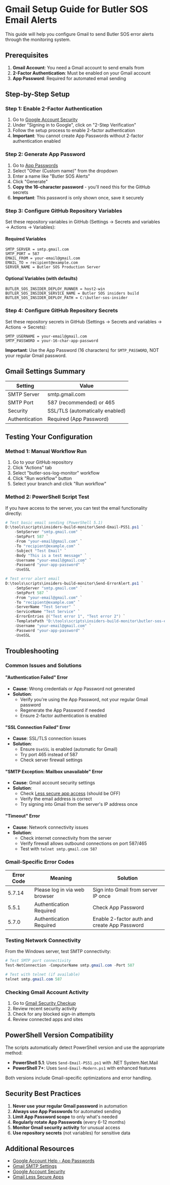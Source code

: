 # Gmail Setup Guide for Butler SOS Email Alerts

This guide will help you configure Gmail to send Butler SOS error alerts through the monitoring system.

## Prerequisites

1. **Gmail Account**: You need a Gmail account to send emails from
2. **2-Factor Authentication**: Must be enabled on your Gmail account
3. **App Password**: Required for automated email sending

## Step-by-Step Setup

### Step 1: Enable 2-Factor Authentication

1. Go to [Google Account Security](https://myaccount.google.com/security)
2. Under "Signing in to Google", click on "2-Step Verification"
3. Follow the setup process to enable 2-factor authentication
4. **Important**: You cannot create App Passwords without 2-factor authentication enabled

### Step 2: Generate App Password

1. Go to [App Passwords](https://myaccount.google.com/apppasswords)
2. Select "Other (Custom name)" from the dropdown
3. Enter a name like "Butler SOS Alerts"
4. Click "Generate"
5. **Copy the 16-character password** - you'll need this for the GitHub secrets
6. **Important**: This password is only shown once, save it securely

### Step 3: Configure GitHub Repository Variables

Set these repository variables in GitHub (Settings → Secrets and variables → Actions → Variables):

#### Required Variables

```text
SMTP_SERVER = smtp.gmail.com
SMTP_PORT = 587
EMAIL_FROM = your-email@gmail.com
EMAIL_TO = recipient@example.com
SERVER_NAME = Butler SOS Production Server
```

#### Optional Variables (with defaults)

```text
BUTLER_SOS_INSIDER_DEPLOY_RUNNER = host2-win
BUTLER_SOS_INSIDER_SERVICE_NAME = Butler SOS insiders build
BUTLER_SOS_INSIDER_DEPLOY_PATH = C:\butler-sos-insider
```

### Step 4: Configure GitHub Repository Secrets

Set these repository secrets in GitHub (Settings → Secrets and variables → Actions → Secrets):

```text
SMTP_USERNAME = your-email@gmail.com
SMTP_PASSWORD = your-16-char-app-password
```

**Important**: Use the App Password (16 characters) for `SMTP_PASSWORD`, NOT your regular Gmail password.

## Gmail Settings Summary

| Setting        | Value                           |
| -------------- | ------------------------------- |
| SMTP Server    | smtp.gmail.com                  |
| SMTP Port      | 587 (recommended) or 465        |
| Security       | SSL/TLS (automatically enabled) |
| Authentication | Required (App Password)         |

## Testing Your Configuration

### Method 1: Manual Workflow Run

1. Go to your GitHub repository
2. Click "Actions" tab
3. Select "butler-sos-log-monitor" workflow
4. Click "Run workflow" button
5. Select your branch and click "Run workflow"

### Method 2: PowerShell Script Test

If you have access to the server, you can test the email functionality directly:

```powershell
# Test basic email sending (PowerShell 5.1)
D:\tools\scripts\insiders-build-monitor\Send-Email-PS51.ps1 `
    -SmtpServer "smtp.gmail.com" `
    -SmtpPort 587 `
    -From "your-email@gmail.com" `
    -To "recipient@example.com" `
    -Subject "Test Email" `
    -Body "This is a test message" `
    -Username "your-email@gmail.com" `
    -Password "your-app-password" `
    -UseSSL

# Test error alert email
D:\tools\scripts\insiders-build-monitor\Send-ErrorAlert.ps1 `
    -SmtpServer "smtp.gmail.com" `
    -SmtpPort 587 `
    -From "your-email@gmail.com" `
    -To "recipient@example.com" `
    -ServerName "Test Server" `
    -ServiceName "Test Service" `
    -ErrorEntries @("Test error 1", "Test error 2") `
    -TemplatePath "D:\tools\scripts\insiders-build-monitor\butler-sos-email-template-error-alert.html" `
    -Username "your-email@gmail.com" `
    -Password "your-app-password" `
    -UseSSL
```

## Troubleshooting

### Common Issues and Solutions

#### "Authentication Failed" Error

- **Cause**: Wrong credentials or App Password not generated
- **Solution**:
    - Verify you're using the App Password, not your regular Gmail password
    - Regenerate the App Password if needed
    - Ensure 2-factor authentication is enabled

#### "SSL Connection Failed" Error

- **Cause**: SSL/TLS connection issues
- **Solution**:
    - Ensure `UseSSL` is enabled (automatic for Gmail)
    - Try port 465 instead of 587
    - Check server firewall settings

#### "SMTP Exception: Mailbox unavailable" Error

- **Cause**: Gmail account security settings
- **Solution**:
    - Check [Less secure app access](https://myaccount.google.com/lesssecureapps) (should be OFF)
    - Verify the email address is correct
    - Try signing into Gmail from the server's IP address once

#### "Timeout" Error

- **Cause**: Network connectivity issues
- **Solution**:
    - Check internet connectivity from the server
    - Verify firewall allows outbound connections on port 587/465
    - Test with `telnet smtp.gmail.com 587`

### Gmail-Specific Error Codes

| Error Code | Meaning                       | Solution                                     |
| ---------- | ----------------------------- | -------------------------------------------- |
| 5.7.14     | Please log in via web browser | Sign into Gmail from server IP once          |
| 5.5.1      | Authentication Required       | Check App Password                           |
| 5.7.0      | Authentication Required       | Enable 2-factor auth and create App Password |

### Testing Network Connectivity

From the Windows server, test SMTP connectivity:

```powershell
# Test SMTP port connectivity
Test-NetConnection -ComputerName smtp.gmail.com -Port 587

# Test with telnet (if available)
telnet smtp.gmail.com 587
```

### Checking Gmail Account Activity

1. Go to [Gmail Security Checkup](https://myaccount.google.com/security-checkup)
2. Review recent security activity
3. Check for any blocked sign-in attempts
4. Review connected apps and sites

## PowerShell Version Compatibility

The scripts automatically detect PowerShell version and use the appropriate method:

- **PowerShell 5.1**: Uses `Send-Email-PS51.ps1` with .NET System.Net.Mail
- **PowerShell 7+**: Uses `Send-Email-Modern.ps1` with enhanced features

Both versions include Gmail-specific optimizations and error handling.

## Security Best Practices

1. **Never use your regular Gmail password** in automation
2. **Always use App Passwords** for automated sending
3. **Limit App Password scope** to only what's needed
4. **Regularly rotate App Passwords** (every 6-12 months)
5. **Monitor Gmail security activity** for unusual access
6. **Use repository secrets** (not variables) for sensitive data

## Additional Resources

- [Google Account Help - App Passwords](https://support.google.com/accounts/answer/185833)
- [Gmail SMTP Settings](https://support.google.com/mail/answer/7126229)
- [Google Account Security](https://myaccount.google.com/security)
- [Gmail Less Secure Apps](https://support.google.com/accounts/answer/6010255)
